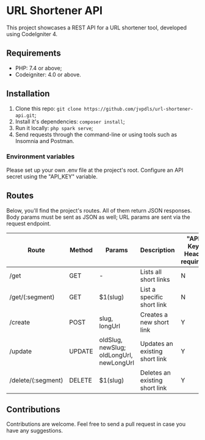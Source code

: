 # URL Shortener API

This project showcases a REST API for a URL shortener tool, developed using CodeIgniter 4.

## Requirements

  - PHP: 7.4 or above;
  - Codeigniter: 4.0 or above.

## Installation

1. Clone this repo: `git clone https://github.com/jvpdls/url-shortener-api.git`;
2. Install it's dependencies: `composer install`;
3. Run it locally: `php spark serve`;
4. Send requests through the command-line or using tools such as Insomnia and Postman.

### Environment variables

Please set up your own .env file at the project's root. Configure an API secret using the "API_KEY" variable.

## Routes

Below, you'll find the project's routes. All of them return JSON responses. Body params must be sent as JSON as well; URL params are sent via the request endpoint.

| Route              | Method | Params                                   | Description                    | "API-Key" Header required? |
|--------------------|--------|------------------------------------------|--------------------------------|----------------------------|
| /get               | GET    | -                                        | Lists all short links          | N                          |
| /get/(:segment)    | GET    | $1(slug)                                 | List a specific short link     | N                          |
| /create            | POST   | slug, longUrl                            | Creates a new short link       | Y                          |
| /update            | UPDATE | oldSlug, newSlug; oldLongUrl, newLongUrl | Updates an existing short link | Y                          |
| /delete/(:segment) | DELETE | $1(slug)                                 | Deletes an existing short link | Y                          |

## Contributions

Contributions are welcome. Feel free to send a pull request in case you have any suggestions.
